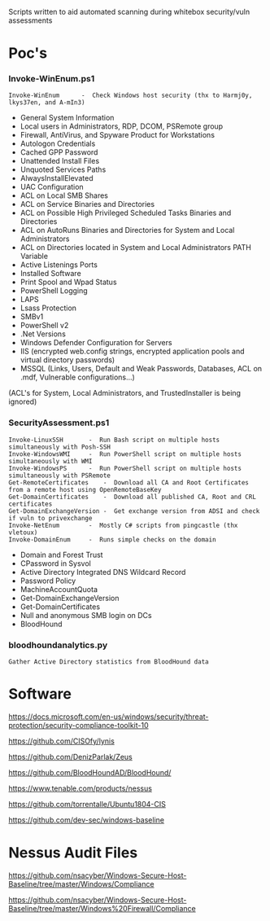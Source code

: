 Scripts written to aid automated scanning during whitebox security/vuln assessments

# Poc's
### Invoke-WinEnum.ps1
	Invoke-WinEnum		-  Check Windows host security (thx to Harmj0y, lkys37en, and A-mIn3)
* General System Information
* Local users in Administrators, RDP, DCOM, PSRemote group
* Firewall, AntiVirus, and Spyware Product for Workstations
* Autologon Credentials
* Cached GPP Password
* Unattended Install Files
* Unquoted Services Paths
* AlwaysInstallElevated
* UAC Configuration 
* ACL on Local SMB Shares
* ACL on Service Binaries and Directories
* ACL on Possible High Privileged Scheduled Tasks Binaries and Directories
* ACL on AutoRuns Binaries and Directories for System and Local Administrators
* ACL on Directories located in System and Local Administrators PATH Variable
* Active Listenings Ports
* Installed Software
* Print Spool and Wpad Status
* PowerShell Logging
* LAPS
* Lsass Protection
* SMBv1
* PowerShell v2
* .Net Versions
* Windows Defender Configuration for Servers
* IIS (encrypted web.config strings, encrypted application pools and virtual directory passwords)
* MSSQL (Links, Users, Default and Weak Passwords, Databases, ACL on .mdf, Vulnerable configurations...)

(ACL's for System, Local Administrators, and TrustedInstaller is being ignored)
### SecurityAssessment.ps1
	Invoke-LinuxSSH		  -  Run Bash script on multiple hosts simultaneously with Posh-SSH
	Invoke-WindowsWMI	  -  Run PowerShell script on multiple hosts simultaneously with WMI
	Invoke-WindowsPS	  -  Run PowerShell script on multiple hosts simultaneously with PSRemote
	Get-RemoteCertificates	  -  Download all CA and Root Certificates from a remote host using OpenRemoteBaseKey
	Get-DomainCertificates	  -  Download all published CA, Root and CRL certificates
	Get-DomainExchangeVersion -  Get exchange version from ADSI and check if vuln to privexchange
	Invoke-NetEnum		  -  Mostly C# scripts from pingcastle (thx vletoux)
	Invoke-DomainEnum	  -  Runs simple checks on the domain
* Domain and Forest Trust
* CPassword in Sysvol
* Active Directory Integrated DNS Wildcard Record
* Password Policy
* MachineAccountQuota
* Get-DomainExchangeVersion
* Get-DomainCertificates
* Null and anonymous SMB login on DCs
* BloodHound
### bloodhoundanalytics.py
	Gather Active Directory statistics from BloodHound data
# Software

https://docs.microsoft.com/en-us/windows/security/threat-protection/security-compliance-toolkit-10

https://github.com/CISOfy/lynis

https://github.com/DenizParlak/Zeus

https://github.com/BloodHoundAD/BloodHound/

https://www.tenable.com/products/nessus

https://github.com/torrentalle/Ubuntu1804-CIS

https://github.com/dev-sec/windows-baseline

# Nessus Audit Files
https://github.com/nsacyber/Windows-Secure-Host-Baseline/tree/master/Windows/Compliance

https://github.com/nsacyber/Windows-Secure-Host-Baseline/tree/master/Windows%20Firewall/Compliance
